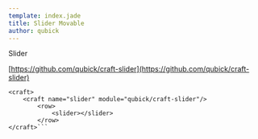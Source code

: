 ```yaml
---
template: index.jade
title: Slider Movable
author: qubick
---
```


Slider

[https://github.com/qubick/craft-slider](https://github.com/qubick/craft-slider)

```craftml
<craft>
	<craft name="slider" module="qubick/craft-slider"/>
		<row>
			<slider></slider>
		</row>
</craft>```

